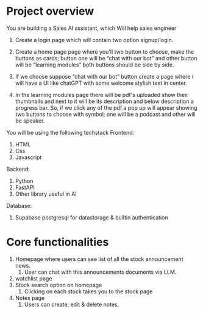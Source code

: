 # Project overview
You are building a Sales AI assistant, which Will help sales engineer


1. Create a login page which will contain two option signup/login.

2. Create a home page page where you'll two button to choose, make the buttons as cards; button one will be “chat with our bot” and other button will be “learning modules” both buttons should be side by side.

3. If we choose suppose “chat with our bot” button create a page where i will have a UI like chatGPT with some welcome stylish text in center.

4. In the learning modules page there will be pdf's uploaded show their thumbnails and next to it will be its description and below description a progress bar. So, if we click any of the pdf a pop up will appear showing two buttons to choose with symbol; one will be a podcast and other will be speaker.



You will be using the following techstack
Frontend:
1. HTML
2. Css
3. Javascript

Backend:
1. Python
2. FastAPI
3. Other library useful in AI

Database:
1. Supabase postgresql for datastorage & builtin authentication

# Core functionalities
1. Homepage where users can see list of all the stock announcement news.
    1. User can chat with this announcements documents via LLM.
2. watchlist page
3. Stock search option on homepage
    1. Clicking on each stock takes you to the stock page
4. Notes page
    1. Users can create, edit & delete notes.
